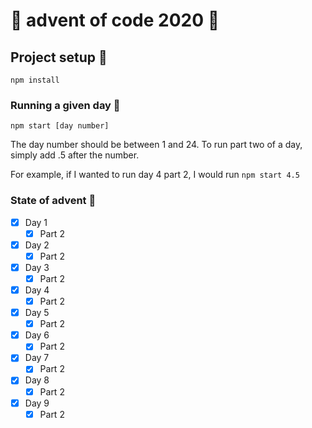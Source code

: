 # 🎁 advent of code 2020 🎁

## Project setup 🎅

```
npm install
```

### Running a given day 🎅

```
npm start [day number]
```

The day number should be between 1 and 24. To run part two of a day, simply add .5 after the number.

For example, if I wanted to run day 4 part 2, I would run `npm start 4.5`

### State of advent 🎅

- [x] Day 1
    - [x] Part 2
- [x] Day 2
    - [x] Part 2
- [x] Day 3
    - [x] Part 2
- [x] Day 4
    - [x] Part 2
- [x] Day 5
    - [x] Part 2
- [x] Day 6
    - [x] Part 2
- [x] Day 7
    - [x] Part 2
- [x] Day 8
    - [x] Part 2
- [x] Day 9
    - [x] Part 2